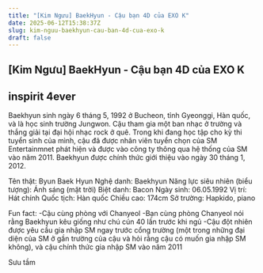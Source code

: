 ```yaml
---
title: "[Kim Ngưu] BaekHyun - Cậu bạn 4D của EXO K"
date: 2025-06-12T15:38:37Z
slug: kim-nguu-baekhyun-cau-ban-4d-cua-exo-k
draft: false
---
```


## [Kim Ngưu] BaekHyun - Cậu bạn 4D của EXO K

## inspirit 4ever

Baekhyun sinh ngày 6 tháng 5, 1992 ở Bucheon, tỉnh Gyeonggi, Hàn quốc, và là học sinh trường Jungwon. Cậu tham gia một ban nhạc ở trường và thắng giải tại đại hội nhạc rock ở quê. Trong khi đang học tập cho kỳ thi tuyển sinh của mình, cậu đã được nhân viên tuyển chọn của SM Entertainmnet phát hiện và được vào công ty thông qua hệ thống của SM vào năm 2011. Baekhyun được chính thức giới thiệu vào ngày 30 tháng 1, 2012.

Tên thật: Byun Baek Hyun
Nghệ danh: Baekhyun
Năng lực siêu nhiên (biểu tượng): Ánh sáng (mặt trời)
Biệt danh: Bacon
Ngày sinh: 06.05.1992
Vị trí: Hát chính
Quốc tịch: Hàn quốc
Chiều cao: 174cm
Sở trường: Hapkido, piano

Fun fact:
-Cậu cùng phòng với Chanyeol
-Bạn cùng phòng Chanyeol nói rằng Baekhyun kêu giống như chú cún 40 lần trước khi ngủ
-Cậu đột nhiên được yêu cầu gia nhập SM ngay trước cổng trường (một trong những đại diện của SM ở gần trường của cậu và hỏi rằng cậu có muốn gia nhập SM không), và cậu chính thức gia nhập SM vào năm 2011

Sưu tầm